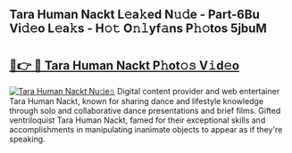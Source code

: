 ## Tara Human Nackt L𝚎a𝚔ed N𝚞𝚍e - Part-6Bu Vi𝚍𝚎o L𝚎a𝚔s - H𝚘𝚝 O𝚗𝚕yf𝚊ns P𝚑𝚘tos 5jbuM

# <h2><a href="http://kf0xf4.oniu.top/?m=Tara+Human+Nackt">🔗👉 🔴 Tara Human Nackt P𝚑ot𝚘𝚜 V𝚒d𝚎o</a></h2>

[![Tara Human Nackt Nu𝚍e𝚜](https://i.imgur.com/0qMVB7G.gif)](http://kf0xf4.oniu.top/?m=Tara+Human+Nackt)
Digital content provider and web entertainer Tara Human Nackt, known for sharing dance and lifestyle knowledge through solo and collaborative dance presentations and brief films. Gifted ventriloquist Tara Human Nackt, famed for their exceptional skills and accomplishments in manipulating inanimate objects to appear as if they're speaking.  
